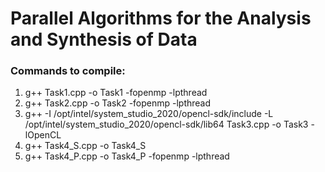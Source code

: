 # Parallel Algorithms for the Analysis and Synthesis of Data

### Commands to compile:
1) g++ Task1.cpp -o Task1 -fopenmp -lpthread
1) g++ Task2.cpp -o Task2 -fopenmp -lpthread
1) g++ -I /opt/intel/system_studio_2020/opencl-sdk/include -L /opt/intel/system_studio_2020/opencl-sdk/lib64 Task3.cpp -o Task3 -lOpenCL
1) g++ Task4_S.cpp -o Task4_S
1) g++ Task4_P.cpp -o Task4_P -fopenmp -lpthread
